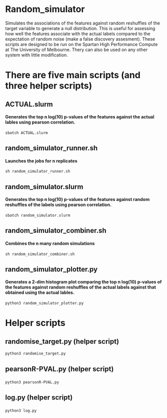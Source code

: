 # Random_simulator
Simulates the associations of the features against random reshuffles of the target variable to generate a null distribution. This is useful for assessing how well the features associate with the actual labels compared to the expectation of random noise (make a false discovery assesment). These scripts are designed to be run on the Spartan High Performance Compute at The University of Melbourne. Thery can also be used on any other system with little modification. 

# There are five main scripts (and three helper scripts)

## ACTUAL.slurm
#### Generates the top n log(10) p-values of the features against the actual lables using pearson correlation.
``sbatch ACTUAL.slurm``

## random_simulator_runner.sh
#### Launches the jobs for n replicates
``sh random_simulator_runner.sh``

## random_simulator.slurm
#### Generates the top n log(10) p-values of the features against random reshuffles of the labels using pearson correlation.
``sbatch random_simulator.slurm``

## random_simulator_combiner.sh
#### Combines the n many random simulations
``sh random_simulator_combiner.sh``

## random_simulator_plotter.py
#### Generates a 2-dim histogram plot comparing the top n log(10) p-values of the features against random reshuffles of the actual labels against that obtained using the actual lables.
``python3 random_simulator_plotter.py``

# Helper scripts

## randomise_target.py (helper script)
####
``python3 randomise_target.py``

## pearsonR-PVAL.py (helper script)
### 
``python3 pearsonR-PVAL.py``

## log.py (helper script)
###
``python3 log.py``


